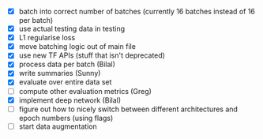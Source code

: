 - [x] batch into correct number of batches (currently 16 batches instead of 16 per batch)
- [x] use actual testing data in testing
- [x] L1 regularise loss
- [x] move batching logic out of main file
- [x] use new TF APIs (stuff that isn't deprecated)
- [x] process data per batch (Bilal)
- [x] write summaries (Sunny)
- [x] evaluate over entire data set
- [ ] compute other evaluation metrics (Greg)
- [x] implement deep network (Bilal)
- [ ] figure out how to nicely switch between different architectures and epoch numbers (using flags)
- [ ] start data augmentation
